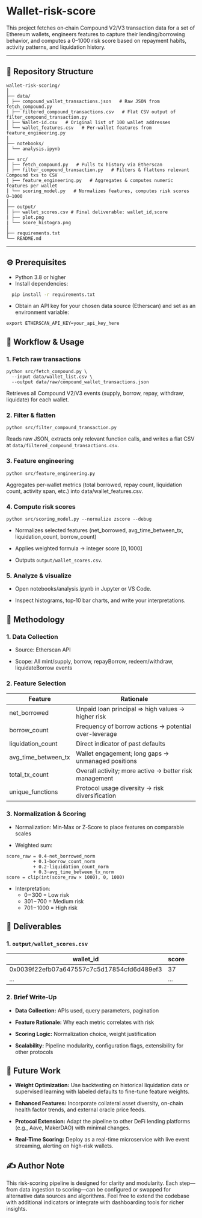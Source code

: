 # Wallet-risk-score

This project fetches on‑chain Compound V2/V3 transaction data for a set of Ethereum wallets, engineers features to capture their lending/borrowing behavior, and computes a 0–1000 risk score based on repayment habits, activity patterns, and liquidation history.

---

## 📂 Repository Structure

```
wallet-risk-scoring/
│
├── data/
│ ├── compound_wallet_transactions.json   # Raw JSON from fetch_compound.py
│ ├── filtered_compound_transactions.csv   # Flat CSV output of filter_compound_transaction.py
│ ├── Wallet-id.csv   # Original list of 100 wallet addresses
│ └── wallet_features.csv   # Per‑wallet features from feature_engineering.py
│
├── notebooks/
│ └── analysis.ipynb 
│
├── src/
│ ├── fetch_compound.py   # Pulls tx history via Etherscan
│ ├── filter_compound_transaction.py   # Filters & flattens relevant Compound txs to CSV
│ ├── feature_engineering.py   # Aggregates & computes numeric features per wallet
│ └── scoring_model.py   # Normalizes features, computes risk scores 0–1000
│
├── output/
│ ├── wallet_scores.csv # Final deliverable: wallet_id,score
| ├── plot.png
| └── score_histogra.png
│
├── requirements.txt
└── README.md 
```


---

## ⚙️ Prerequisites

- Python 3.8 or higher  
- Install dependencies:
```bash
  pip install -r requirements.txt
```
- Obtain an API key for your chosen data source (Etherscan) and set as an environment variable:
```
export ETHERSCAN_API_KEY=your_api_key_here
```

## 🚀 Workflow & Usage
### 1. Fetch raw transactions
```
python src/fetch_compound.py \
  --input data/wallet_list.csv \
  --output data/raw/compound_wallet_transactions.json
```
Retrieves all Compound V2/V3 events (supply, borrow, repay, withdraw, liquidate) for each wallet.

### 2. Filter & flatten
```
python src/filter_compound_transaction.py
```
Reads raw JSON, extracts only relevant function calls, and writes a flat CSV at ```data/filtered_compound_transactions.csv```.

### 3. Feature engineering
```
python src/feature_engineering.py
```
Aggregates per‑wallet metrics (total borrowed, repay count, liquidation count, activity span, etc.) into data/wallet_features.csv.

### 4. Compute risk scores
```
python src/scoring_model.py --normalize zscore --debug
```
* Normalizes selected features (net_borrowed, avg_time_between_tx, liquidation_count, borrow_count)

* Applies weighted formula → integer score [0, 1000]

* Outputs ```output/wallet_scores.csv```.

### 5. Analyze & visualize

* Open notebooks/analysis.ipynb in Jupyter or VS Code.

* Inspect histograms, top‑10 bar charts, and write your interpretations.

## 📑 Methodology
### 1. Data Collection
* Source: Etherscan API

* Scope: All mint/supply, borrow, repayBorrow, redeem/withdraw, liquidateBorrow events

### 2. Feature Selection

| __Feature__        	|  __Rationale__                                         |
| --------------------|--------------------------------------------------------|
| net_borrowed	      |  Unpaid loan principal ⇒ high values → higher risk    |
| borrow_count	      |  Frequency of borrow actions → potential over-leverage |
| liquidation_count   | 	Direct indicator of past defaults                    |
| avg_time_between_tx | 	Wallet engagement; long gaps → unmanaged positions   |
| total_tx_count	    |  Overall activity; more active → better risk management|
| unique_functions	  |  Protocol usage diversity → risk diversification       |

### 3. Normalization & Scoring
* Normalization: Min‑Max or Z‑Score to place features on comparable scales

* Weighted sum:
```
score_raw = 0.4·net_borrowed_norm
          + 0.1·borrow_count_norm
          + 0.2·liquidation_count_norm
          + 0.3·avg_time_between_tx_norm
score = clip(int(score_raw × 1000), 0, 1000)
```
* Interpretation:
  *  0 – 300 = Low risk
  *  301 – 700 = Medium risk
  *  701 – 1000 = High risk

## 📄 Deliverables
### 1. ```output/wallet_scores.csv```

| wallet_id                                   |	score |
| --------------------------------------------|-------|
| 0x0039f22efb07a647557c7c5d17854cfd6d489ef3	| 37    |
|  ...	                                      | ...   |

### 2. Brief Write‑Up

* __Data Collection:__ APIs used, query parameters, pagination

* __Feature Rationale:__ Why each metric correlates with risk

* __Scoring Logic:__ Normalization choice, weight justification

* __Scalability:__ Pipeline modularity, configuration flags, extensibility for other protocols

## 🔮 Future Work

* __Weight Optimization:__ Use backtesting on historical liquidation data or supervised learning with labeled defaults to fine-tune feature weights.

* __Enhanced Features:__ Incorporate collateral asset diversity, on-chain health factor trends, and external oracle price feeds.

* __Protocol Extension:__ Adapt the pipeline to other DeFi lending platforms (e.g., Aave, MakerDAO) with minimal changes.

* __Real-Time Scoring:__ Deploy as a real-time microservice with live event streaming, alerting on high-risk wallets.

## ✍️ Author Note

This risk-scoring pipeline is designed for clarity and modularity. Each step—from data ingestion to scoring—can be configured or swapped for alternative data sources and algorithms. Feel free to extend the codebase with additional indicators or integrate with dashboarding tools for richer insights.


